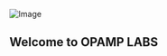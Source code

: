 ![Image](https://github.com/weqaar/opamp-labs.github.io/blob/master/images/logo7.png)


##   Welcome to **OPAMP LABS**


